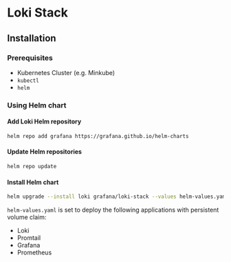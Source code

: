 # Loki Stack

## Installation

### Prerequisites
- Kubernetes Cluster (e.g. Minkube)
- `kubectl`
- `helm`

### Using Helm chart

#### Add Loki Helm repository
```bash
helm repo add grafana https://grafana.github.io/helm-charts
```

#### Update Helm repositories
```bash
helm repo update
```

#### Install Helm chart
```bash
helm upgrade --install loki grafana/loki-stack --values helm-values.yaml
```
`helm-values.yaml` is set to deploy the following applications with persistent volume claim:
- Loki
- Promtail
- Grafana
- Prometheus
